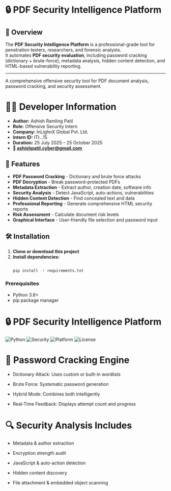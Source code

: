 # 🔒 PDF Security Intelligence Platform

## 🎯 Overview

The **PDF Security Intelligence Platform** is a professional-grade tool for penetration testers, researchers, and forensic analysts.  
It automates **PDF security evaluation**, including password cracking (dictionary + brute-force), metadata analysis, hidden content detection, and HTML-based vulnerability reporting.

---
A comprehensive offensive security tool for PDF document analysis, password cracking, and security assessment.

# 👨‍💻 Developer Information

- **Author:** Ashish Ramling Patil
- **Role:** Offensive Security Intern
- **Company:** InLighnX Global Pvt. Ltd.
- **Intern ID:** ITI...15
- **Duration:** 25 July 2025 – 25 October 2025
- **📧 ashishpatil.cyber@gmail.com**

## 🚀 Features

- **PDF Password Cracking** - Dictionary and brute force attacks
- **PDF Decryption** - Break password-protected PDFs
- **Metadata Extraction** - Extract author, creation date, software info
- **Security Analysis** - Detect JavaScript, auto-actions, vulnerabilities  
- **Hidden Content Detection** - Find concealed text and data
- **Professional Reporting** - Generate comprehensive HTML security reports
- **Risk Assessment** - Calculate document risk levels
- **Graphical Interface** - User-friendly file selection and password input

## 🛠️ Installation

1. **Clone or download this project**
2. **Install dependencies:**
   ```bash

   pip install -r requirements.txt
    ```
   
### Prerequisites
- Python 3.8+
- pip package manager

# 🔒 PDF Security Intelligence Platform

![Python](https://img.shields.io/badge/Python-3.8%2B-blue)
![Security](https://img.shields.io/badge/Security-Offensive-red)
![Platform](https://img.shields.io/badge/Platform-Cross--platform-brightgreen)
![License](https://img.shields.io/badge/License-MIT-yellow)

# 🔐 Password Cracking Engine

- Dictionary Attack: Uses custom or built-in wordlists

- Brute Force: Systematic password generation

- Hybrid Mode: Combines both intelligently

- Real-Time Feedback: Displays attempt count and progress

# 🔍 Security Analysis Includes

- Metadata & author extraction

- Encryption strength audit

- JavaScript & auto-action detection

- Hidden content discovery

- File attachment & embedded object scanning
